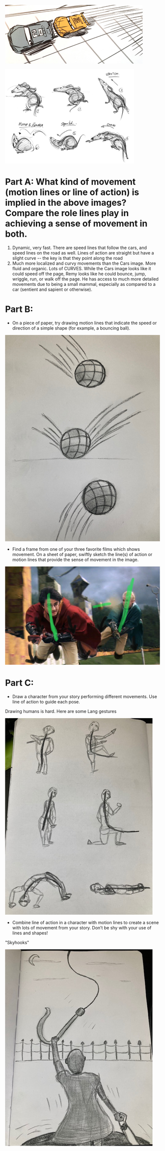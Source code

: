 ![cars](https://github.com/MasqueradeOfSilence/pixar-in-a-box/blob/main/storytelling/visual_language/cars.png?raw=true)

![rat](https://github.com/MasqueradeOfSilence/pixar-in-a-box/blob/main/storytelling/visual_language/ratt.png?raw=true)

# Part A: What kind of movement (motion lines or line of action) is implied in the above images? Compare the role lines play in achieving a sense of movement in both.

1. Dynamic, very fast. There are speed lines that follow the cars, and speed lines on the road as well. Lines of action are straight but have a slight curve -- the key is that they point along the road
2. Much more localized and curvy movements than the Cars image. More fluid and organic. Lots of CURVES. While the Cars image looks like it could speed off the page, Remy looks like he could bounce, jump, wriggle, run, or walk off the page. He has access to much more detailed movements due to being a small mammal, especially as compared to a car (sentient and sapient or otherwise). 

# Part B: 

- On a piece of paper, try drawing motion lines that indicate the speed or direction of a simple shape (for example, a bouncing ball).

![ball](https://github.com/MasqueradeOfSilence/pixar-in-a-box/blob/main/storytelling/visual_language/bouncy.jpg?raw=true)

- Find a frame from one of your three favorite films which shows movement. On a sheet of paper, swiftly sketch the line(s) of action or motion lines that provide the sense of movement in the image.

![hp](https://github.com/MasqueradeOfSilence/pixar-in-a-box/blob/main/storytelling/visual_language/harry_potter.png?raw=true)

# Part C:
- Draw a character from your story performing different movements. Use line of action to guide each pose.

Drawing humans is hard. Here are some Lang gestures

![lang](https://github.com/MasqueradeOfSilence/pixar-in-a-box/blob/main/storytelling/visual_language/humans_are_hard_to_draw.jpg?raw=true)

- Combine line of action in a character with motion lines to create a scene with lots of movement from your story. Don’t be shy with your use of lines and shapes!

"Skyhooks"

![skyhook](https://github.com/MasqueradeOfSilence/pixar-in-a-box/blob/main/storytelling/visual_language/skyhooks_shaded.jpg?raw=true)













